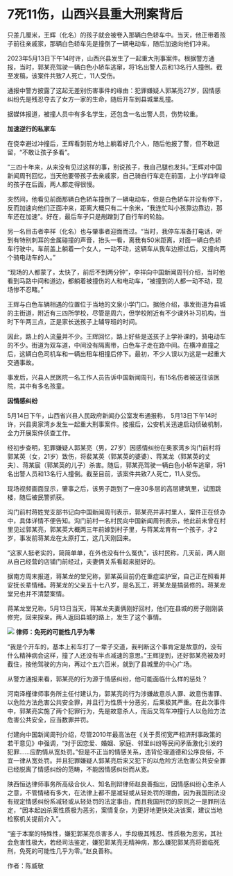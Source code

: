 # 7死11伤，山西兴县重大刑案背后

只差几厘米，王辉（化名）的孩子就会被卷入那辆白色轿车中。当天，他正带着孩子前往亲戚家，那辆白色轿车先是撞倒了一辆电动车，随后加速向他们冲来。

2023年5月13日下午14时许，山西兴县发生了一起重大刑事案件。根据警方通报，当时，郭某亮驾驶一辆白色小轿车逃窜，将1名出警人员和13名行人撞倒。截至发稿，该案件共致7人死亡，11人受伤。

通报中警方披露了这起无差别伤害事件的缘由：犯罪嫌疑人郭某亮27岁，因情感纠纷先是残忍夺去了女方一家的生命，随后开车到县城里乱撞。

据媒体报道，被撞人员中有多名学生，还包含一名出警人员，伤势较重。

**加速逆行的私家车**

在侥幸避过冲撞后，王辉看到前方地上躺着好几个人，随后他报了警，但不敢逗留，“不敢让孩子多看”。

“三四十年来，从来没有见过这样的事，别说孩子，我自己腿也发抖。”王辉对中国新闻周刊回忆，当天他要带孩子去亲戚家，自己骑自行车走在前面，上小学四年级的孩子在后面，两人都走得很慢。

突然间，他看见前面那辆白色轿车撞倒了一辆电动车，但是白色轿车并没有停下，反而加速向他们正面冲来，距离大概只有二十余米，“我连忙叫小孩靠边靠边，那车还在加速”。好在，最后车子只是剐蹭到了自行车的轮胎。

另一名目击者李祥（化名）也与肇事者迎面而过。“当时，我停车准备打电话，听到有特别刺耳的金属碰撞的声音，抬头一看，离我有50米距离，对面一辆白色轿车行驶中。车前盖上躺着一个女人，一动不动，这辆车从我车边擦过后，又撞向两个骑电动车的人。”

“现场的人都蒙了，太快了，前后不到两分钟”，李祥向中国新闻周刊介绍，当时他看到马路中间和道边，都躺着被撞伤的人和电动车，“被撞到的人都一动不动，现场惨不忍睹。”

王辉与白色车辆相遇的位置位于当地的文泉小学门口。据他介绍，事发街道为县城的主街道，附近有三四所学校，尽管是周六，但学校附近有不少课外补习机构，当时下午两三点，正是家长送孩子上辅导班的时间。

因此，路上的人流量并不少。王辉回忆，路上好些是送孩子上学补课的，骑电动车的不少。街道为双车道，中间没有隔离带，白色车子走在路中间。在横冲直撞之后，这辆白色司机车和一辆出租车相撞后停下。最初，不少人误以为这是一起重大交通事故。

事发后，兴县人民医院一名工作人员告诉中国新闻周刊，有15名伤者被送往该医院，其中有多名孩童。

**因情感纠纷**

5月14日下午，山西省兴县人民政府新闻办公室发布通报称，
5月13日下午14时许，兴县奥家湾乡发生一起重大刑事案件。接报后，公安机关迅速启动侦破机制，全力开展案件侦查工作。

经初步查明，犯罪嫌疑人郭某亮（男，27岁）因感情纠纷在奥家湾乡沟门前村将郭某英（女，21岁）致伤，将裴某英（郭某英的婆婆）、蒋某龙（郭某英的丈夫）、蒋某宸（郭某英的儿子）杀害。随后，郭某亮驾驶一辆白色小轿车逃窜，将1名出警人员和13名行人撞倒。截至目前，该案件共致7人死亡，11人受伤。

现场视频画面显示，肇事之后，该男子跑到了一座30多层的高层建筑里，试图跳楼，随后被民警抓获。

沟门前村蒋姓党支部书记向中国新闻周刊表示，郭某亮并非村里人，案件正在侦办中，具体详情不便告知。沟门前村一名村民向中国新闻周刊表示，他此前未曾在村里见过郭某亮，郭某英大概两三年前嫁到村子里，与蒋某龙育有一个孩子，才2岁，事发前蒋某龙在太原打工，这几天刚回来。

“这家人挺老实的，简简单单，在外也没有什么冤仇”，该村民称，几天前，两人刚从自己经营的店铺门前经过，夫妻俩关系看起来挺好的。

据南方周末报道，蒋某龙的堂兄称，郭某英目前仍在重症监护室，自己正在照看并安抚长辈情绪。蒋某龙的父亲五十七八岁，是名瓦工，蒋某龙是搞装修的。蒋某龙堂兄也并不清楚案情。

蒋某龙堂兄称，5月13日当天，蒋某龙夫妻俩刚好回村，他们在县城的房子刚刚装修完，回来探亲。两人返回县城的路上，发生了这个事情。

![](https://inews.gtimg.com/news_bt/OyhOXTwk_mqM4Nq1pWywU7xmC2Q0cVDNGmbh-ZcpqgXDsAA/1000)
**律师：免死的可能性几乎为零**

“我是个开车的，基本上和车打了一辈子交道，我判断这个事肯定是故意的，没有什么精神病会这样，撞了人还没有半点减速的意思。”王辉提到，还好郭某亮被及时截住，按他驾驶的方向，再过个五六百米，就到了县城里的中心广场。

从警方通报来看，郭某亮的行为源于情感纠纷，他可能面临什么样的惩处？

河南泽槿律师事务所主任付建认为，郭某亮的行为涉嫌故意杀人罪、故意伤害罪、以危险方法危害公共安全罪，并且行为性质十分恶劣，后果极其严重。在此次事件中，郭某亮实施了两个犯罪行为，先是故意杀人，而后又驾车冲撞行人以危险方法危害公共安全，应当数罪并罚。

付建向中国新闻周刊介绍，尽管2010年最高法在《关于贯彻宽严相济刑事政策的若干意见》中强调，“对于因恋爱、婚姻、家庭、邻里纠纷等民间矛盾激化引发的犯罪……应酌情从宽处罚。”但是不正当的情感关系，违背伦理道德和公序良俗，不宜一律从宽处罚。并且犯罪嫌疑人郭某亮后来又犯下的以危险方法危害公共安全罪已经脱离了情感纠纷的范畴，不能因情感纠纷而从宽。

陕西恒达律师事务所高级合伙人、知名刑辩律师赵良善指出，因情感纠纷心生杀人之意，不管情绪有多大，在法律上都不是减轻或从轻处罚的理由，因为我国刑法没有规定情感纠纷系减轻或从轻处罚的法定事由，而且我国刑罚的原则之一是罪刑法定，“因本起凶杀案性质极为恶劣，案情复杂，为更好地更快处决该案，建议当地检察机关提前介入”。

“鉴于本案的特殊性，嫌犯郭某亮杀害多人，手段极其残忍、性质极为恶劣，其社会危害性极大，若经司法鉴定，嫌犯郭某亮无精神病，那么嫌犯郭某亮将面临死刑，免死的可能性几乎为零。”赵良善称。

作者：陈威敬


